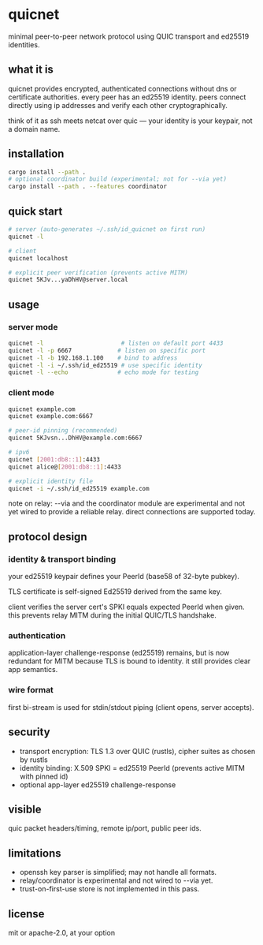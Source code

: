 # quicnet

minimal peer-to-peer network protocol using QUIC transport and ed25519 identities.

## what it is

quicnet provides encrypted, authenticated connections without dns or certificate
authorities. every peer has an ed25519 identity. peers connect directly using ip
addresses and verify each other cryptographically.

think of it as ssh meets netcat over quic — your identity is your keypair, not a
domain name.

## installation

```bash
cargo install --path .
# optional coordinator build (experimental; not for --via yet)
cargo install --path . --features coordinator
```

## quick start

```bash
# server (auto-generates ~/.ssh/id_quicnet on first run)
quicnet -l

# client
quicnet localhost

# explicit peer verification (prevents active MITM)
quicnet 5KJv...yaDhHV@server.local
```

## usage

### server mode

```bash
quicnet -l                      # listen on default port 4433
quicnet -l -p 6667             # listen on specific port
quicnet -l -b 192.168.1.100    # bind to address
quicnet -l -i ~/.ssh/id_ed25519 # use specific identity
quicnet -l --echo              # echo mode for testing
```

### client mode

```bash
quicnet example.com
quicnet example.com:6667

# peer-id pinning (recommended)
quicnet 5KJvsn...DhHV@example.com:6667

# ipv6
quicnet [2001:db8::1]:4433
quicnet alice@[2001:db8::1]:4433

# explicit identity file
quicnet -i ~/.ssh/id_ed25519 example.com
```

note on relay: --via and the coordinator module are experimental and not
yet wired to provide a reliable relay. direct connections are supported today.

## protocol design

### identity & transport binding

your ed25519 keypair defines your PeerId (base58 of 32-byte pubkey).

TLS certificate is self-signed Ed25519 derived from the same key.

client verifies the server cert's SPKI equals expected PeerId when given.
this prevents relay MITM during the initial QUIC/TLS handshake.

### authentication

application-layer challenge-response (ed25519) remains, but is now redundant
for MITM because TLS is bound to identity. it still provides clear app semantics.

### wire format

first bi-stream is used for stdin/stdout piping (client opens, server accepts).

## security

- transport encryption: TLS 1.3 over QUIC (rustls), cipher suites as chosen by rustls
- identity binding: X.509 SPKI = ed25519 PeerId (prevents active MITM with pinned id)
- optional app-layer ed25519 challenge-response

## visible

quic packet headers/timing, remote ip/port, public peer ids.

## limitations

- openssh key parser is simplified; may not handle all formats.
- relay/coordinator is experimental and not wired to --via yet.
- trust-on-first-use store is not implemented in this pass.

## license

mit or apache-2.0, at your option
